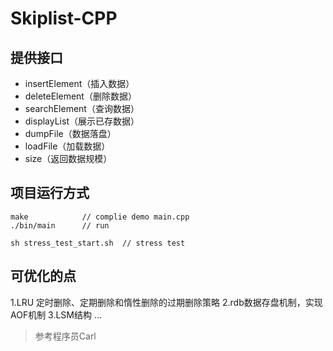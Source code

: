 # Skiplist-CPP


## 提供接口

* insertElement（插入数据）
* deleteElement（删除数据）
* searchElement（查询数据）
* displayList（展示已存数据）
* dumpFile（数据落盘）
* loadFile（加载数据）
* size（返回数据规模）


## 项目运行方式

```
make            // complie demo main.cpp
./bin/main      // run

sh stress_test_start.sh  // stress test
```

## 可优化的点

1.LRU 定时删除、定期删除和惰性删除的过期删除策略
2.rdb数据存盘机制，实现AOF机制
3.LSM结构
...


>参考程序员Carl
